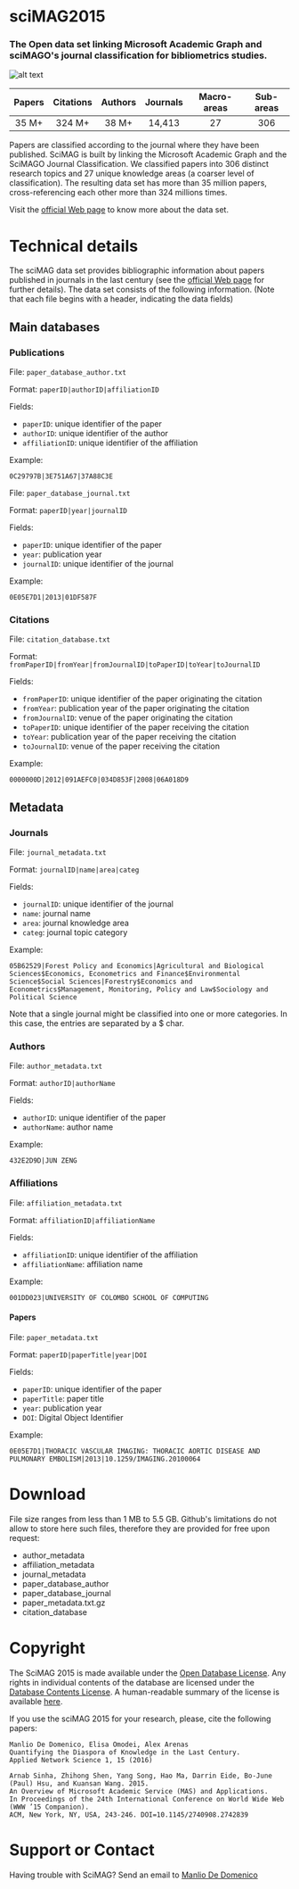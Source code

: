 # sciMAG2015

### The Open data set linking Microsoft Academic Graph and sciMAGO's journal classification for bibliometrics studies.

![alt text](sciMAGviz.png "")


| Papers|Citations| Authors| Journals|Macro-areas|Sub-areas|
|:-----:|:-------:|:------:| :-----: |:---------:|:-------:|
| 35 M+ | 324 M+  |  38 M+ | 14,413  | 27        | 306     |

Papers are classified according to the journal where they have been published. 
SciMAG is built by linking the Microsoft Academic Graph and the SciMAGO Journal Classification. We classified papers into 306 distinct research topics and 27 unique knowledge areas (a coarser level of classification). The resulting data set has more than 35 million papers, cross-referencing each other more than 324 millions times.

Visit the [official Web page](https://scimag.github.io/sciMAG2015) to know more about the data set.

# Technical details

The sciMAG data set provides bibliographic information about papers published in journals in the last century (see the [official Web page](https://scimag.github.io/sciMAG2015) for further details). The data set consists of the following information. (Note that each file begins with a header, indicating the data fields)

## Main databases

### Publications

File: `paper_database_author.txt`

Format: `paperID|authorID|affiliationID`

Fields: 
	
* `paperID`: unique identifier of the paper
* `authorID`: unique identifier of the author
* `affiliationID`: unique identifier of the affiliation

Example:

	0C29797B|3E751A67|37A88C3E

File: `paper_database_journal.txt`

Format: `paperID|year|journalID`

Fields: 
	
* `paperID`: unique identifier of the paper
* `year`: publication year
* `journalID`: unique identifier of the journal

Example:

	0E05E7D1|2013|01DF587F

### Citations

File: `citation_database.txt`

Format: `fromPaperID|fromYear|fromJournalID|toPaperID|toYear|toJournalID`

Fields: 
	
* `fromPaperID`: unique identifier of the paper originating the citation
* `fromYear`: publication year of the paper originating the citation
* `fromJournalID`: venue of the paper originating the citation
* `toPaperID`: unique identifier of the paper receiving the citation
* `toYear`: publication year of the paper receiving the citation
* `toJournalID`: venue of the paper receiving the citation

Example:

	0000000D|2012|091AEFC0|034D853F|2008|06A018D9



## Metadata


### Journals

File: `journal_metadata.txt`

Format: `journalID|name|area|categ`

Fields: 
	
* `journalID`: unique identifier of the journal
* `name`: journal name
* `area`: journal knowledge area
* `categ`: journal topic category

Example:

	05B62529|Forest Policy and Economics|Agricultural and Biological Sciences$Economics, Econometrics and Finance$Environmental Science$Social Sciences|Forestry$Economics and Econometrics$Management, Monitoring, Policy and Law$Sociology and Political Science
	
Note that a single journal might be classified into one or more categories. In this case, the entries are separated by a $ char.

### Authors

File: `author_metadata.txt`

Format: `authorID|authorName`

Fields: 
	
* `authorID`: unique identifier of the paper
* `authorName`: author name

Example:

	432E2D9D|JUN ZENG

### Affiliations

File: `affiliation_metadata.txt`

Format: `affiliationID|affiliationName`

Fields: 
	
* `affiliationID`: unique identifier of the affiliation
* `affiliationName`: affiliation name

Example:

	001DD023|UNIVERSITY OF COLOMBO SCHOOL OF COMPUTING

#### Papers

File: `paper_metadata.txt`

Format: `paperID|paperTitle|year|DOI`

Fields: 
	
* `paperID`: unique identifier of the paper
* `paperTitle`: paper title
* `year`: publication year
* `DOI`: Digital Object Identifier

Example:

	0E05E7D1|THORACIC VASCULAR IMAGING: THORACIC AORTIC DISEASE AND PULMONARY EMBOLISM|2013|10.1259/IMAGING.20100064


# Download

File size ranges from less than 1 MB to 5.5 GB. Github's limitations do not allow to store here such files, therefore they are provided for free upon request:

* author_metadata
* affiliation_metadata
* journal_metadata
* paper_database_author
* paper_database_journal
* paper_metadata.txt.gz
* citation_database



# Copyright

The SciMAG 2015 is made available under the [Open Database License](http://opendatacommons.org/licenses/odbl/1.0/). Any rights in individual contents of the database are licensed under the [Database Contents License](http://opendatacommons.org/licenses/dbcl/1.0/). A human-readable summary of the license is available [here](http://opendatacommons.org/licenses/odbl/summary/). 

If you use the sciMAG 2015 for your research, please, cite the following papers:

	Manlio De Domenico, Elisa Omodei, Alex Arenas
	Quantifying the Diaspora of Knowledge in the Last Century.
	Applied Network Science 1, 15 (2016)

	Arnab Sinha, Zhihong Shen, Yang Song, Hao Ma, Darrin Eide, Bo-June (Paul) Hsu, and Kuansan Wang. 2015.
	An Overview of Microsoft Academic Service (MAS) and Applications.
	In Proceedings of the 24th International Conference on World Wide Web (WWW ’15 Companion).
	ACM, New York, NY, USA, 243-246. DOI=10.1145/2740908.2742839

# Support or Contact

Having trouble with SciMAG? Send an email to [Manlio De Domenico](mailto:manlio.dedomenico@urv.cat)

